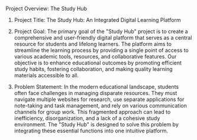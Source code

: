 Project Overview: The Study Hub

1. Project Title: The Study Hub: An Integrated Digital Learning Platform

2. Project Goal:
The primary goal of the "Study Hub" project is to create a comprehensive and user-friendly digital platform that serves as a central resource for students and lifelong learners. The platform aims to streamline the learning process by providing a single point of access to various academic tools, resources, and collaborative features. Our objective is to enhance educational outcomes by promoting efficient study habits, fostering collaboration, and making quality learning materials accessible to all.

3. Problem Statement:
In the modern educational landscape, students often face challenges in managing disparate resources. They must navigate multiple websites for research, use separate applications for note-taking and task management, and rely on various communication channels for group work. This fragmented approach can lead to inefficiency, disorganization, and a lack of a cohesive study environment. The "Study Hub" is designed to solve this problem by integrating these essential functions into one intuitive platform.





